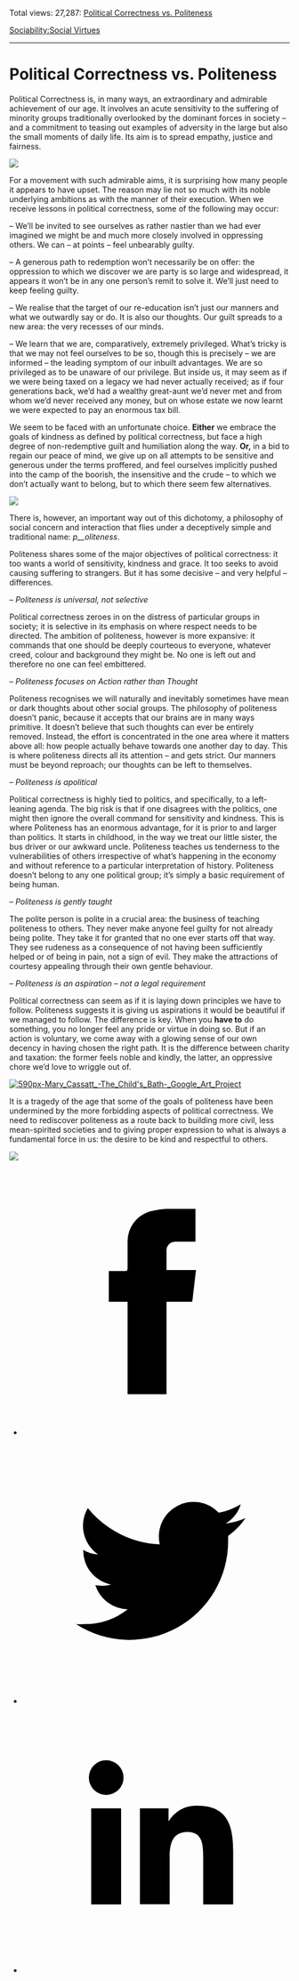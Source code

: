 Total views: 27,287: [Political Correctness vs. Politeness](https://www.theschooloflife.com/thebookoflife/political-correctness-vs-politeness/)

[Sociability:](https://www.theschooloflife.com/thebookoflife/category/sociability/)[Social Virtues](https://www.theschooloflife.com/thebookoflife/category/sociability/social-virtues/)

* * *

# Political Correctness vs. Politeness
<style>
						.alignnone {
  display: block;
  margin-left: auto;
  margin-right: auto;
  align: center:
}

.addtoany_share_save_container {
display:none;
}

.wp-block-image {
		display: block;
  margin-left: auto;
  margin-right: auto;
  width: 50%;
}

.aligncenter {
display: block;
  margin-left: auto;
  margin-right: auto;
  align: center:
}

@media only screen and (max-width: 500px) {
  .wp-block-image {
		display: block;
  margin-left: auto;
  margin-right: auto;
  width: 100%;
} }

h1 {max-width: 600px !important;
}
.s18-single-post .content-area .site-main article .post-cat-header-display + .old-wrapper p {
    font-size: 1.200em
}
						</style>

Political Correctness is, in many ways, an extraordinary and admirable achievement of our age. It involves an acute sensitivity to the suffering of minority groups traditionally overlooked by the dominant forces in society – and a commitment to teasing out examples of adversity in the large but also the small moments of daily life. Its aim is to spread empathy, justice and fairness.

![](https://www.theschooloflife.com/thebookoflife/wp-content/uploads/2017/01/Frans_Hals_-_Regents_of_the_Old_Mens_Almshouse_-_WGA11182-1024x691.jpg)

For a movement with such admirable aims, it is surprising how many people it appears to have upset. The reason may lie not so much with its noble underlying ambitions as with the manner of their execution. When we receive lessons in political correctness, some of the following may occur:

– We’ll be invited to see ourselves as rather nastier than we had ever imagined we might be and much more closely involved in oppressing others. We can – at points – feel unbearably guilty.

– A generous path to redemption won’t necessarily be on offer: the oppression to which we discover we are party is so large and widespread, it appears it won’t be in any one person’s remit to solve it. We’ll just need to keep feeling guilty.

– We realise that the target of our re-education isn’t just our manners and what we outwardly say or do. It is also our thoughts. Our guilt spreads to a new area: the very recesses of our minds.

– We learn that we are, comparatively, extremely privileged. What’s tricky is that we may not feel ourselves to be so, though this is precisely – we are informed – the leading symptom of our inbuilt advantages. We are so privileged as to be unaware of our privilege. But inside us, it may seem as if we were being taxed on a legacy we had never actually received; as if four generations back, we’d had a wealthy great-aunt we’d never met and from whom we’d never received any money, but on whose estate we now learnt we were expected to pay an enormous tax bill.

We seem to be faced with an unfortunate choice. **Either** we embrace the goals of kindness as defined by political correctness, but face a high degree of non-redemptive guilt and humiliation along the way. **Or,** in a bid to regain our peace of mind, we give up on all attempts to be sensitive and generous under the terms proffered, and feel ourselves implicitly pushed into the camp of the boorish, the insensitive and the crude – to which we don’t actually want to belong, but to which there seem few alternatives.

![](https://upload.wikimedia.org/wikipedia/commons/c/ce/Jan_Steen_-_Adolf_en_Catharina_Croeser_aan_de_Oude_Delft_1655.jpg)

There is, however, an important way out of this dichotomy, a philosophy of social concern and interaction that flies under a deceptively simple and traditional name: _p__oliteness_.

Politeness shares some of the major objectives of political correctness: it too wants a world of sensitivity, kindness and grace. It too seeks to avoid causing suffering to strangers. But it has some decisive – and very helpful – differences.

_– Politeness is universal, not selective_

Political correctness zeroes in on the distress of particular groups in society; it is selective in its emphasis on where respect needs to be directed. The ambition of politeness, however is more expansive: it commands that one should be deeply courteous to everyone, whatever creed, colour and background they might be. No one is left out and therefore no one can feel embittered.

_– Politeness focuses on Action rather than Thought_

Politeness recognises we will naturally and inevitably sometimes have mean or dark thoughts about other social groups. The philosophy of politeness doesn’t panic, because it accepts that our brains are in many ways primitive. It doesn’t believe that such thoughts can ever be entirely removed. Instead, the effort is concentrated in the one area where it matters above all: how people actually behave towards one another day to day. This is where politeness directs all its attention – and gets strict. Our manners must be beyond reproach; our thoughts can be left to themselves.

_– Politeness is apolitical_

Political correctness is highly tied to politics, and specifically, to a left-leaning agenda. The big risk is that if one disagrees with the politics, one might then ignore the overall command for sensitivity and kindness. This is where Politeness has an enormous advantage, for it is prior to and larger than politics. It starts in childhood, in the way we treat our little sister, the bus driver or our awkward uncle. Politeness teaches us tenderness to the vulnerabilities of others irrespective of what’s happening in the economy and without reference to a particular interpretation of history. Politeness doesn’t belong to any one&nbsp;political group; it’s simply a basic requirement of being human.

_– Politeness is gently taught_

The polite person is polite in a crucial area: the business of teaching politeness to others. They never make anyone feel guilty for not already being polite. They take it for granted that no one ever starts off that way. They see rudeness as a consequence of not having been sufficiently helped or of being in pain, not a sign of evil. They make the attractions of courtesy appealing through their own gentle behaviour.

_– Politeness is an aspiration – not a legal requirement_

Political correctness can seem as if it is laying down principles we have to follow. Politeness suggests it is giving us aspirations it would be beautiful if we managed to follow. The difference is key. When you **have to** do something, you no longer feel any pride or virtue in doing so. But if an action is voluntary, we come away with a glowing sense of our own decency in having chosen the right path. It is the difference between charity and taxation: the former feels noble and kindly, the latter, an oppressive chore we’d love to wriggle out of.

[![590px-Mary_Cassatt_-_The_Child's_Bath_-_Google_Art_Project](https://www.theschooloflife.com/thebookoflife/wp-content/uploads/2017/01/590px-Mary_Cassatt_-_The_Childs_Bath_-_Google_Art_Project.jpg)](http://www.thebookoflife.org/wp-content/uploads/2017/01/590px-Mary_Cassatt_-_The_Childs_Bath_-_Google_Art_Project.jpg)

It is a tragedy of the age that some of the goals of politeness have been undermined by the more forbidding aspects of political correctness. We need to rediscover politeness as a route back to building more civil, less mean-spirited societies and to giving proper expression to what is always a fundamental force in us: the desire to be kind and respectful to others.

[![](https://img.youtube.com/vi/uWM2E9oHlhA/0.jpg)](https://www.youtube.com/embed/uWM2E9oHlhA?ecver=2 '')
<style>
    .iframe-class { display: block !important; }
</style>

- [<svg xmlns="http://www.w3.org/2000/svg" viewbox="0 0 26 26"><title>Facebook</title>
                    <g>
                        <path d="M8.38,10H9.92c.2,0,.29,0,.29-.28,0-.82,0-1.64,0-2.46a3.05,3.05,0,0,1,2.57-3.15A7.22,7.22,0,0,1,14,3.95c.86,0,1.71,0,2.57,0h.25v3.2h-2A.85.85,0,0,0,14,8c0,.62,0,1.24,0,1.91h2.87L16.51,13H14v9H10.21V13H8.38Z"></path>
                    </g>
                </svg>](http://www.facebook.com/sharer/sharer.php?u=https://www.theschooloflife.com/thebookoflife/political-correctness-vs-politeness/)
- [<svg xmlns="http://www.w3.org/2000/svg" viewbox="0 0 26 26"><title>Twitter</title>
                    <path d="M21.69,7.9a6.75,6.75,0,0,1-1.94.53,3.39,3.39,0,0,0,1.48-1.87,6.76,6.76,0,0,1-2.14.82,3.38,3.38,0,0,0-5.75,3.08,9.59,9.59,0,0,1-7-3.53,3.38,3.38,0,0,0,1,4.51A3.36,3.36,0,0,1,5.89,11v0A3.38,3.38,0,0,0,8.6,14.37a3.39,3.39,0,0,1-1.53.06,3.38,3.38,0,0,0,3.15,2.35A6.78,6.78,0,0,1,6,18.22a6.87,6.87,0,0,1-.81,0A9.6,9.6,0,0,0,20,10.08q0-.22,0-.44A6.86,6.86,0,0,0,21.69,7.9Z"></path>
                </svg>](http://twitter.com/share?url=https://www.theschooloflife.com/thebookoflife/political-correctness-vs-politeness/&text=&via=theschooloflife)
- [<svg xmlns="http://www.w3.org/2000/svg" viewbox="0 0 26 26"><title>LinkedIn</title>
<path class="cls-2" d="M6.67,10H9.58v9.36H6.67ZM8.13,5.32A1.69,1.69,0,1,1,6.44,7,1.69,1.69,0,0,1,8.13,5.32"></path><path class="cls-2" d="M11.41,10H14.2v1.28h0A3.06,3.06,0,0,1,17,9.75c2.95,0,3.49,1.94,3.49,4.46v5.14H17.57V14.79c0-1.09,0-2.48-1.51-2.48s-1.75,1.18-1.75,2.4v4.63H11.41Z"></path></svg>](https://www.linkedin.com/shareArticle?mini=true&url=https://www.theschooloflife.com/thebookoflife/political-correctness-vs-politeness/)
